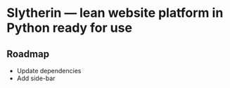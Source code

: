 # Slytherin — lean website platform in Python ready for use

## Roadmap

- Update dependencies
- Add side-bar


